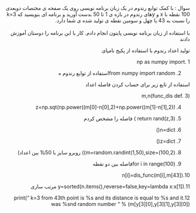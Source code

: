 <div dir="rtl">
سوال : با کمک توابع رندوم در یک زبان برنامه نویسی روی یک صفحه ی مختصات دوبعدی 100 نقطه با x و yهای رندوم در بازه ی 1 تا 50 بدست آورید و برنامه ای بنویسید که k=3 را نسبت به 43 یا چهل و سومین نقطه ی تولید شده ی شما دارد.
</div>
<br/> 
<div dir="rtl">
با استفاده از زبان برنامه نویسی پایتون انجام دادم. کار با این برنامه را دوستان آموزش دادند


 تولید اعداد رندوم با استفاده از پکیج نامپای


np as numpy import. 1


2. from numpy import randomاستفاده از توابع رندوم  ه



 استفاده از تابع زیر برای حساب کردن فاصله اعداد 


(m,n(func_dis def. 3
 


4. z=np.sqt(np.power((m[0]-n[0],2)+np.power((m[1]-n[1],2))


5. return rand(z,3) )  فاصله را مشخص کردم


6. n=dict()


7. z=dict()


8. m=random.randint(1,50),size=(100,2))) روبرو سایز با 50تا1 بین اعداد)


9. for i in range(100)فاصله بین دو نقطه


10.n[i]=dis_func(m[i],m[43])


11.y=sorted(n.items(),reverse=false,key=lambda x:x[1]) مرتب سازی 


12.print(“ k=3 from 43th point is %s and its distance is equal to %s 
and it was %snd random number “ % 
(m[y[3][0],y[3][1],y[3][0])
</div>
<br/> 